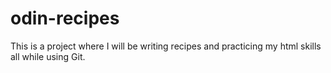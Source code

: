 # odin-recipes

This is a project where I will be writing recipes and practicing my html skills all while using Git.
